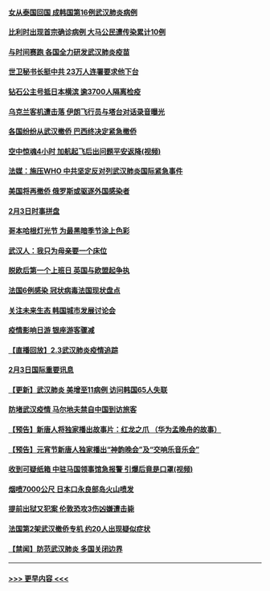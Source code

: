 #### [女从泰国回国 成韩国第16例武汉肺炎病例](../pages/prog202/a102768669.md?t=02041822) 
#### [比利时出现首宗确诊病例 大马公民遭传染累计10例](../pages/prog202/a102768824.md?t=02041822) 
#### [与时间赛跑 各国全力研发武汉肺炎疫苗](../pages/prog202/a102768738.md?t=02041822) 
#### [世卫秘书长挺中共 23万人连署要求他下台](../pages/prog202/a102768717.md?t=02041822) 
#### [钻石公主号抵日本横滨 逾3700人隔离检疫](../pages/prog202/a102768714.md?t=02041822) 
#### [乌克兰客机遭击落 伊朗飞行员与塔台对话录音曝光](../pages/prog202/a102768645.md?t=02041822) 
#### [各国纷纷从武汉撤侨 巴西终决定紧急撤侨](../pages/prog202/a102768630.md?t=02041822) 
#### [空中惊魂4小时 加航起飞后出问题平安返降(视频)](../pages/prog202/a102768601.md?t=02041822) 
#### [法媒：施压WHO 中共坚定反对列武汉肺炎国际紧急事件](../pages/prog202/a102768584.md?t=02041822) 
#### [美国将再撤侨 俄罗斯或驱逐外国感染者](../pages/prog202/a102768247.md?t=02041822) 
#### [2月3日时事拼盘](../pages/prog202/a102768402.md?t=02041822) 
#### [哥本哈根灯光节 为最黑暗季节涂上色彩](../pages/prog202/a102768369.md?t=02041822) 
#### [武汉人：我只为母亲要一个床位](../pages/prog202/a102768250.md?t=02041822) 
#### [脱欧后第一个上班日 英国与欧盟起争执](../pages/prog202/a102768252.md?t=02041822) 
#### [法国6例感染 冠状病毒法国现状盘点](../pages/prog202/a102768157.md?t=02041822) 
#### [关注未来生态 韩国城市发展讨论会](../pages/prog202/a102768153.md?t=02041822) 
#### [疫情影响日游 银座游客骤减](../pages/prog202/a102768160.md?t=02041822) 
#### [【直播回放】2.3武汉肺炎疫情追踪](../pages/prog202/a102768128.md?t=02041822) 
#### [2月3日国际重要讯息](../pages/prog202/a102767896.md?t=02041822) 
#### [【更新】武汉肺炎 美增至11病例 访问韩国65人失联](../pages/prog202/a102758911.md?t=02041822) 
#### [防堵武汉疫情 马尔地夫禁自中国到访旅客](../pages/prog202/a102767847.md?t=02041822) 
#### [【预告】新唐人将独家播出故事片：红龙之爪 （华为孟晚舟的故事）](../pages/prog202/a102767728.md?t=02041822) 
#### [【预告】元宵节新唐人独家播出“神韵晚会”及“交响乐音乐会”](../pages/prog202/a102767674.md?t=02041822) 
#### [收到可疑纸箱 中驻马国领事馆急报警 引爆后竟是口罩(视频)](../pages/prog202/a102767695.md?t=02041822) 
#### [烟喷7000公尺 日本口永良部岛火山喷发](../pages/prog202/a102767687.md?t=02041822) 
#### [提前出狱又犯案 伦敦恐攻3伤凶嫌遭击毙](../pages/prog202/a102767635.md?t=02041822) 
#### [法国第2架武汉撤侨专机 约20人出现疑似症状](../pages/prog202/a102767617.md?t=02041822) 
#### [【禁闻】防范武汉肺炎  多国关闭边界](../pages/prog202/a102767542.md?t=02041822) 

----
#### [ >>> 更早内容 <<< ](../indexes/prog202-earlier.md)
